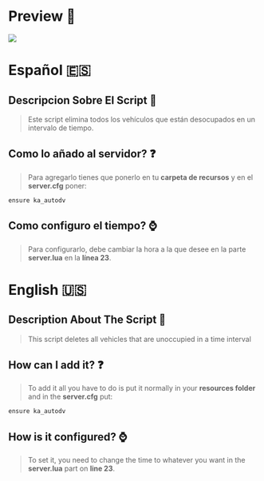 # Preview 👀
![](https://imgur.com/jfxjZKJ.png)

# Español 🇪🇸

## Descripcion Sobre El Script 📝

> Este script elimina todos los vehículos que están desocupados en un intervalo de tiempo.

## Como lo añado al servidor? ❓

> Para agregarlo tienes que ponerlo en tu **carpeta de recursos** y en el **server.cfg** poner:
 
`ensure ka_autodv`

## Como configuro el tiempo? ⌚

> Para configurarlo, debe cambiar la hora a la que desee en la parte **server.lua** en la **línea 23**.

# English 🇺🇸

## Description About The Script 📝

> This script deletes all vehicles that are unoccupied in a time interval

## How can I add it? ❓

> To add it all you have to do is put it normally in your **resources folder** and in the **server.cfg** put:
 
`ensure ka_autodv`

## How is it configured? ⌚

> To set it, you need to change the time to whatever you want in the **server.lua** part on **line 23**.
